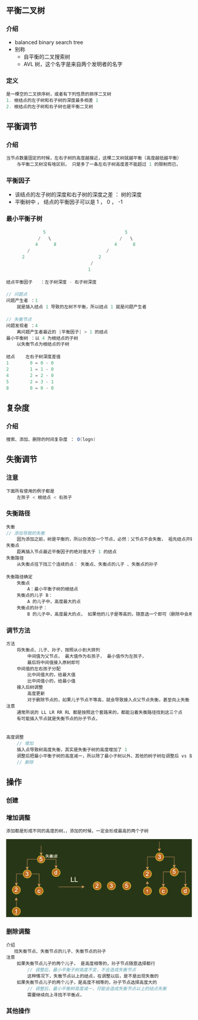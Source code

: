 ## 平衡二叉树

### 介绍

* balanced binary search tree
* 别称
    * 自平衡的二叉搜索树
    * AVL 树，这个名字是来自两个发明者的名字

### 定义

```go
是一棵空的二叉排序树，或者有下列性质的排序二叉树
1. 根结点的左子树和右子树的深度最多相差 1
2. 根结点的左子树和右子树也是平衡二叉树
```

## 平衡调节

### 介绍

```java
当节点数量固定的时候，左右子树的高度越接近，这棵二叉树就越平衡（高度越低越平衡）
    与平衡二叉树没有啥区别， 只是多了一条左右子树高度差不能超过 1 的限制而已，
```



### 平衡因子

* 该结点的左子树的深度和右子树的深度之差  ： 树的深度
* 平衡树中 ， 结点的平衡因子可以是 1 ， 0 ， -1

### 最小平衡子树

```go
              5                              5
            /   \                          /   \
           4      8                      4      8
        /                             /
      2                            2
                                /
                               1

结点平衡因子   ：左子树深度 - 右子树深度

// 问题点
问题产生者 ：1
    就是插入结点 1 导致的左树不平衡，所以结点 1 就是问题产生者

// 失衡节点
问题发现者 ：4
    离问题产生者最近的 |平衡因子| > 1 的结点
最小平衡树 ：以 4 为根结点的子树
    以失衡节点为根结点的子树

结点    左右子树深度差值
1        0 = 0 - 0 
2        1 = 1 - 0
4        2 = 2 - 0
5        2 = 3 - 1
8        0 = 0 - 0
```



## 复杂度

### 介绍

```java
搜索、添加、删除的时间复杂度 ： O(logn)
```

## 失衡调节

### 注意

```java
下面所有使用的例子都是
    左孩子 < 根结点 < 右孩子
```

### 失衡路径 

```java
失衡
// 添加导致的失衡
	因为添加之前，树是平衡的，所以你添加一个节点，必然：父节点不会失衡， 祖先结点开始失衡
失衡点
    距离插入节点最近平衡因子的绝对值大于 1 的结点 
失衡路径
    从失衡点往下找三个连续的点： 失衡点、失衡点的儿子 、失衡点的孙子
   
失衡路径确定
    失衡点 
    	A：最小平衡子树的根结点
    失衡点的儿子 B： 
    	A 的儿子中，高度最大的点
    失衡点的孙子： 
    	B 的儿子中，高度最大的点， 如果他的儿子是等高的，随意选一个即可（删除中会用）
```

### 调节方法

```java
方法
    将失衡点、儿子、孙子，按照从小到大排列
    	中间值为父节点， 最大值作为右孩子， 最小值作为左孩子，
	    最后将中间值接入原树即可
	中间值的左右孩子分配
    	比中间值大的，给最大值
    	比中间值小的，给最小值
    接入后树调整
    	高度更新
    	对于删除节点的，如果儿子节点不等高，就会导致接入点父节点失衡，甚至向上失衡
注意
    通常所说的 LL LR RR RL 都是按照这个套路来的，都能沿着失衡路径找到这三个点
    有可能插入节点就是失衡节点的孙子节点，

    
高度调整
    // 增加
    插入点导致树高度失衡，其实是失衡子树的高度增加了 1
    调整后把最小平衡子树的高度减一，所以除了最小子树以外，其他的树子树在调整后 vs 插入节点以前都是一样的
    // 删除
```





## 操作

### 创建

### 增加调整

```java
添加都是形成不同的高度的树，，添加的时候，一定会形成最高的两个子树
```



![image-20210218230613031](image-20210218230613031.png)

### 删除调整

```java
介绍
   找失衡节点、失衡节点的儿子、失衡节点的孙子
注意
    如果失衡节点儿子的两个儿子， 是高度相等的，孙子节点随意选择都行
    	// 调整后，最小平衡子树高度不变，不会造成失衡节点
 		这种情况下，失衡节点以上的结点，在调整以后，是不是出现失衡的
    如果失衡节点儿子的两个儿子，是高度不相等的，孙子节点选择高度大的
    	// 调整后，最小平衡树高度减一，可能会造成失衡节点以上的结点失衡
    	需要继续向上寻找不平衡点，
```

### 其他操作





